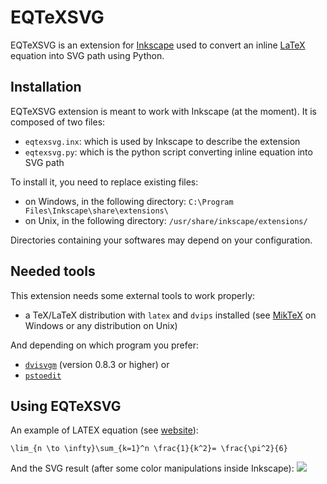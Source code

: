**EQTeXSVG**
============

EQTeXSVG is an extension for [Inkscape][1] used to convert an inline [LaTeX][2] equation into SVG path using Python.


Installation
------------

EQTeXSVG extension is meant to work with Inkscape (at the moment). It is composed of two files:

 - `eqtexsvg.inx`: which is used by Inkscape to describe the extension
 - `eqtexsvg.py`: which is the python script converting inline equation into SVG path

To install it, you need to replace existing files:

 - on Windows, in the following directory: `C:\Program Files\Inkscape\share\extensions\`
 - on Unix, in the following directory: `/usr/share/inkscape/extensions/`

Directories containing your softwares may depend on your configuration.


Needed tools
------------

This extension needs some external tools to work properly:
 - a TeX/LaTeX distribution with `latex` and `dvips` installed (see [MikTeX][3] on Windows or any distribution on Unix)

And depending on which program you prefer:
 - [`dvisvgm`][4] (version 0.8.3 or higher) 
or
 - [`pstoedit`][5]


Using EQTeXSVG
--------------

An example of LATEX equation (see [website][6]):
```
\lim_{n \to \infty}\sum_{k=1}^n \frac{1}{k^2}= \frac{\pi^2}{6}
```

And the SVG result (after some color manipulations inside Inkscape): 
![][7]


[1]: https://www.inkscape.org/
[2]: http://latex-project.org/
[3]: http://miktex.org/
[4]: http://dvisvgm.sourceforge.net/
[5]: http://www.helga-glunz.homepage.t-online.de/pstoedit/
[6]: http://www.julienvitard.eu/en/eqtexsvg_en.html#Use
[7]: http://www.julienvitard.eu/images/photo_eqtexsvg/example.svg